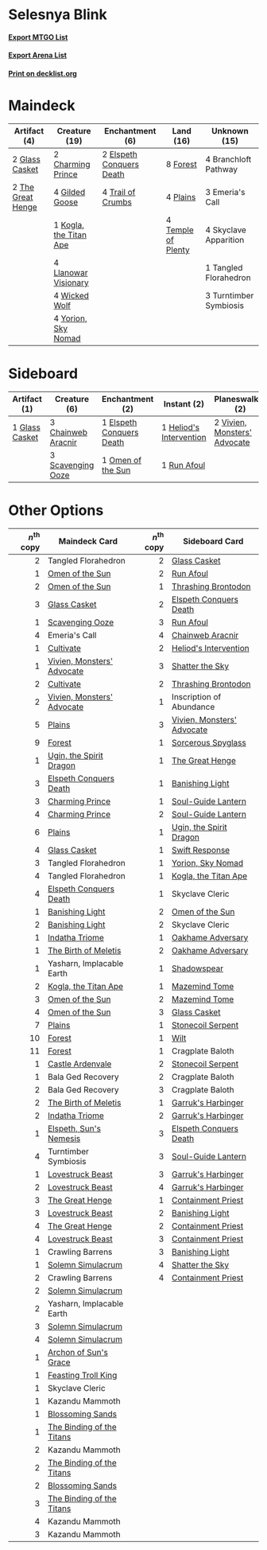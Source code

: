 # Selesnya Blink

#### [Export MTGO List](../collection/Selesnya%20Blink/Selesnya%20Blink.txt)
#### [Export Arena List](../collection/Selesnya%20Blink/Selesnya%20Blink_arena.txt)
#### [Print on decklist.org](http://decklist.org/?deckmain=4%09Branchloft%20Pathway%0A2%09Charming%20Prince%0A2%09Elspeth%20Conquers%20Death%0A3%09Emeria's%20Call%0A8%09Forest%0A4%09Gilded%20Goose%0A2%09Glass%20Casket%0A1%09Kogla,%20the%20Titan%20Ape%0A4%09Llanowar%20Visionary%0A4%09Plains%0A4%09Skyclave%20Apparition%0A1%09Tangled%20Florahedron%0A4%09Temple%20of%20Plenty%0A2%09The%20Great%20Henge%0A4%09Trail%20of%20Crumbs%0A3%09Turntimber%20Symbiosis%0A4%09Wicked%20Wolf%0A4%09Yorion,%20Sky%20Nomad&deckside=3%09Chainweb%20Aracnir%0A1%09Elspeth%20Conquers%20Death%0A1%09Glass%20Casket%0A1%09Heliod's%20Intervention%0A1%09Omen%20of%20the%20Sun%0A1%09Run%20Afoul%0A3%09Scavenging%20Ooze%0A2%09Shatter%20the%20Sky%0A2%09Vivien,%20Monsters'%20Advocate)
# Maindeck

|                                        Artifact (4)                                        |                                          Creature (19)                                          |                                          Enchantment (6)                                          |                                          Land (16)                                          |     Unknown (15)     |
|--------------------------------------------------------------------------------------------|-------------------------------------------------------------------------------------------------|---------------------------------------------------------------------------------------------------|---------------------------------------------------------------------------------------------|----------------------|
|2 [Glass Casket](http://gatherer.wizards.com/Pages/Card/Details.aspx?multiverseid=472977)   |2 [Charming Prince](http://gatherer.wizards.com/Pages/Card/Details.aspx?multiverseid=472970)     |2 [Elspeth Conquers Death](http://gatherer.wizards.com/Pages/Card/Details.aspx?multiverseid=476264)|8 [Forest](http://gatherer.wizards.com/Pages/Card/Details.aspx?multiverseid=439860)          |4 Branchloft Pathway  |
|2 [The Great Henge](http://gatherer.wizards.com/Pages/Card/Details.aspx?multiverseid=473123)|4 [Gilded Goose](http://gatherer.wizards.com/Pages/Card/Details.aspx?multiverseid=473122)        |4 [Trail of Crumbs](http://gatherer.wizards.com/Pages/Card/Details.aspx?multiverseid=473141)       |4 [Plains](http://gatherer.wizards.com/Pages/Card/Details.aspx?multiverseid=439856)          |3 Emeria's Call       |
|                                                                                            |1 [Kogla, the Titan Ape](http://gatherer.wizards.com/Pages/Card/Details.aspx?multiverseid=479682)|                                                                                                   |4 [Temple of Plenty](http://gatherer.wizards.com/Pages/Card/Details.aspx?multiverseid=378537)|4 Skyclave Apparition |
|                                                                                            |4 [Llanowar Visionary](http://gatherer.wizards.com/Pages/Card/Details.aspx?multiverseid=485516)  |                                                                                                   |                                                                                             |1 Tangled Florahedron |
|                                                                                            |4 [Wicked Wolf](http://gatherer.wizards.com/Pages/Card/Details.aspx?multiverseid=473143)         |                                                                                                   |                                                                                             |3 Turntimber Symbiosis|
|                                                                                            |4 [Yorion, Sky Nomad](http://gatherer.wizards.com/Pages/Card/Details.aspx?multiverseid=479752)   |                                                                                                   |                                                                                             |                      |


# Sideboard

|                                      Artifact (1)                                       |                                        Creature (6)                                         |                                          Enchantment (2)                                          |                                           Instant (2)                                            |                                           Planeswalker (2)                                            |                                        Sorcery (2)                                         |
|-----------------------------------------------------------------------------------------|---------------------------------------------------------------------------------------------|---------------------------------------------------------------------------------------------------|--------------------------------------------------------------------------------------------------|-------------------------------------------------------------------------------------------------------|--------------------------------------------------------------------------------------------|
|1 [Glass Casket](http://gatherer.wizards.com/Pages/Card/Details.aspx?multiverseid=472977)|3 [Chainweb Aracnir](http://gatherer.wizards.com/Pages/Card/Details.aspx?multiverseid=476418)|1 [Elspeth Conquers Death](http://gatherer.wizards.com/Pages/Card/Details.aspx?multiverseid=476264)|1 [Heliod's Intervention](http://gatherer.wizards.com/Pages/Card/Details.aspx?multiverseid=476270)|2 [Vivien, Monsters' Advocate](http://gatherer.wizards.com/Pages/Card/Details.aspx?multiverseid=479695)|2 [Shatter the Sky](http://gatherer.wizards.com/Pages/Card/Details.aspx?multiverseid=476288)|
|                                                                                         |3 [Scavenging Ooze](http://gatherer.wizards.com/Pages/Card/Details.aspx?multiverseid=420783) |1 [Omen of the Sun](http://gatherer.wizards.com/Pages/Card/Details.aspx?multiverseid=476281)       |1 [Run Afoul](http://gatherer.wizards.com/Pages/Card/Details.aspx?multiverseid=485524)            |                                                                                                       |                                                                                            |


# Other Options

|*n*<sup>th</sup> copy|                                            Maindeck Card                                            |*n*<sup>th</sup> copy|                                           Sideboard Card                                            |
|--------------------:|-----------------------------------------------------------------------------------------------------|--------------------:|-----------------------------------------------------------------------------------------------------|
|                    2|Tangled Florahedron                                                                                  |                    2|[Glass Casket](http://gatherer.wizards.com/Pages/Card/Details.aspx?multiverseid=472977)              |
|                    1|[Omen of the Sun](http://gatherer.wizards.com/Pages/Card/Details.aspx?multiverseid=476281)           |                    2|[Run Afoul](http://gatherer.wizards.com/Pages/Card/Details.aspx?multiverseid=485524)                 |
|                    2|[Omen of the Sun](http://gatherer.wizards.com/Pages/Card/Details.aspx?multiverseid=476281)           |                    1|[Thrashing Brontodon](http://gatherer.wizards.com/Pages/Card/Details.aspx?multiverseid=456570)       |
|                    3|[Glass Casket](http://gatherer.wizards.com/Pages/Card/Details.aspx?multiverseid=472977)              |                    2|[Elspeth Conquers Death](http://gatherer.wizards.com/Pages/Card/Details.aspx?multiverseid=476264)    |
|                    1|[Scavenging Ooze](http://gatherer.wizards.com/Pages/Card/Details.aspx?multiverseid=420783)           |                    3|[Run Afoul](http://gatherer.wizards.com/Pages/Card/Details.aspx?multiverseid=485524)                 |
|                    4|Emeria's Call                                                                                        |                    4|[Chainweb Aracnir](http://gatherer.wizards.com/Pages/Card/Details.aspx?multiverseid=476418)          |
|                    1|[Cultivate](http://gatherer.wizards.com/Pages/Card/Details.aspx?multiverseid=442154)                 |                    2|[Heliod's Intervention](http://gatherer.wizards.com/Pages/Card/Details.aspx?multiverseid=476270)     |
|                    1|[Vivien, Monsters' Advocate](http://gatherer.wizards.com/Pages/Card/Details.aspx?multiverseid=479695)|                    3|[Shatter the Sky](http://gatherer.wizards.com/Pages/Card/Details.aspx?multiverseid=476288)           |
|                    2|[Cultivate](http://gatherer.wizards.com/Pages/Card/Details.aspx?multiverseid=442154)                 |                    2|[Thrashing Brontodon](http://gatherer.wizards.com/Pages/Card/Details.aspx?multiverseid=456570)       |
|                    2|[Vivien, Monsters' Advocate](http://gatherer.wizards.com/Pages/Card/Details.aspx?multiverseid=479695)|                    1|Inscription of Abundance                                                                             |
|                    5|[Plains](http://gatherer.wizards.com/Pages/Card/Details.aspx?multiverseid=439856)                    |                    3|[Vivien, Monsters' Advocate](http://gatherer.wizards.com/Pages/Card/Details.aspx?multiverseid=479695)|
|                    9|[Forest](http://gatherer.wizards.com/Pages/Card/Details.aspx?multiverseid=439860)                    |                    1|[Sorcerous Spyglass](http://gatherer.wizards.com/Pages/Card/Details.aspx?multiverseid=435407)        |
|                    1|[Ugin, the Spirit Dragon](http://gatherer.wizards.com/Pages/Card/Details.aspx?multiverseid=391948)   |                    1|[The Great Henge](http://gatherer.wizards.com/Pages/Card/Details.aspx?multiverseid=473123)           |
|                    3|[Elspeth Conquers Death](http://gatherer.wizards.com/Pages/Card/Details.aspx?multiverseid=476264)    |                    1|[Banishing Light](http://gatherer.wizards.com/Pages/Card/Details.aspx?multiverseid=405135)           |
|                    3|[Charming Prince](http://gatherer.wizards.com/Pages/Card/Details.aspx?multiverseid=472970)           |                    1|[Soul-Guide Lantern](http://gatherer.wizards.com/Pages/Card/Details.aspx?multiverseid=476488)        |
|                    4|[Charming Prince](http://gatherer.wizards.com/Pages/Card/Details.aspx?multiverseid=472970)           |                    2|[Soul-Guide Lantern](http://gatherer.wizards.com/Pages/Card/Details.aspx?multiverseid=476488)        |
|                    6|[Plains](http://gatherer.wizards.com/Pages/Card/Details.aspx?multiverseid=439856)                    |                    1|[Ugin, the Spirit Dragon](http://gatherer.wizards.com/Pages/Card/Details.aspx?multiverseid=391948)   |
|                    4|[Glass Casket](http://gatherer.wizards.com/Pages/Card/Details.aspx?multiverseid=472977)              |                    1|[Swift Response](http://gatherer.wizards.com/Pages/Card/Details.aspx?multiverseid=485363)            |
|                    3|Tangled Florahedron                                                                                  |                    1|[Yorion, Sky Nomad](http://gatherer.wizards.com/Pages/Card/Details.aspx?multiverseid=479752)         |
|                    4|Tangled Florahedron                                                                                  |                    1|[Kogla, the Titan Ape](http://gatherer.wizards.com/Pages/Card/Details.aspx?multiverseid=479682)      |
|                    4|[Elspeth Conquers Death](http://gatherer.wizards.com/Pages/Card/Details.aspx?multiverseid=476264)    |                    1|Skyclave Cleric                                                                                      |
|                    1|[Banishing Light](http://gatherer.wizards.com/Pages/Card/Details.aspx?multiverseid=405135)           |                    2|[Omen of the Sun](http://gatherer.wizards.com/Pages/Card/Details.aspx?multiverseid=476281)           |
|                    2|[Banishing Light](http://gatherer.wizards.com/Pages/Card/Details.aspx?multiverseid=405135)           |                    2|Skyclave Cleric                                                                                      |
|                    1|[Indatha Triome](http://gatherer.wizards.com/Pages/Card/Details.aspx?multiverseid=479768)            |                    1|[Oakhame Adversary](http://gatherer.wizards.com/Pages/Card/Details.aspx?multiverseid=473129)         |
|                    1|[The Birth of Meletis](http://gatherer.wizards.com/Pages/Card/Details.aspx?multiverseid=476256)      |                    2|[Oakhame Adversary](http://gatherer.wizards.com/Pages/Card/Details.aspx?multiverseid=473129)         |
|                    1|Yasharn, Implacable Earth                                                                            |                    1|[Shadowspear](http://gatherer.wizards.com/Pages/Card/Details.aspx?multiverseid=476487)               |
|                    2|[Kogla, the Titan Ape](http://gatherer.wizards.com/Pages/Card/Details.aspx?multiverseid=479682)      |                    1|[Mazemind Tome](http://gatherer.wizards.com/Pages/Card/Details.aspx?multiverseid=485555)             |
|                    3|[Omen of the Sun](http://gatherer.wizards.com/Pages/Card/Details.aspx?multiverseid=476281)           |                    2|[Mazemind Tome](http://gatherer.wizards.com/Pages/Card/Details.aspx?multiverseid=485555)             |
|                    4|[Omen of the Sun](http://gatherer.wizards.com/Pages/Card/Details.aspx?multiverseid=476281)           |                    3|[Glass Casket](http://gatherer.wizards.com/Pages/Card/Details.aspx?multiverseid=472977)              |
|                    7|[Plains](http://gatherer.wizards.com/Pages/Card/Details.aspx?multiverseid=439856)                    |                    1|[Stonecoil Serpent](http://gatherer.wizards.com/Pages/Card/Details.aspx?multiverseid=473197)         |
|                   10|[Forest](http://gatherer.wizards.com/Pages/Card/Details.aspx?multiverseid=439860)                    |                    1|[Wilt](http://gatherer.wizards.com/Pages/Card/Details.aspx?multiverseid=479696)                      |
|                   11|[Forest](http://gatherer.wizards.com/Pages/Card/Details.aspx?multiverseid=439860)                    |                    1|Cragplate Baloth                                                                                     |
|                    1|[Castle Ardenvale](http://gatherer.wizards.com/Pages/Card/Details.aspx?multiverseid=473200)          |                    2|[Stonecoil Serpent](http://gatherer.wizards.com/Pages/Card/Details.aspx?multiverseid=473197)         |
|                    1|Bala Ged Recovery                                                                                    |                    2|Cragplate Baloth                                                                                     |
|                    2|Bala Ged Recovery                                                                                    |                    3|Cragplate Baloth                                                                                     |
|                    2|[The Birth of Meletis](http://gatherer.wizards.com/Pages/Card/Details.aspx?multiverseid=476256)      |                    1|[Garruk's Harbinger](http://gatherer.wizards.com/Pages/Card/Details.aspx?multiverseid=485508)        |
|                    2|[Indatha Triome](http://gatherer.wizards.com/Pages/Card/Details.aspx?multiverseid=479768)            |                    2|[Garruk's Harbinger](http://gatherer.wizards.com/Pages/Card/Details.aspx?multiverseid=485508)        |
|                    1|[Elspeth, Sun's Nemesis](http://gatherer.wizards.com/Pages/Card/Details.aspx?multiverseid=476265)    |                    3|[Elspeth Conquers Death](http://gatherer.wizards.com/Pages/Card/Details.aspx?multiverseid=476264)    |
|                    4|Turntimber Symbiosis                                                                                 |                    3|[Soul-Guide Lantern](http://gatherer.wizards.com/Pages/Card/Details.aspx?multiverseid=476488)        |
|                    1|[Lovestruck Beast](http://gatherer.wizards.com/Pages/Card/Details.aspx?multiverseid=473127)          |                    3|[Garruk's Harbinger](http://gatherer.wizards.com/Pages/Card/Details.aspx?multiverseid=485508)        |
|                    2|[Lovestruck Beast](http://gatherer.wizards.com/Pages/Card/Details.aspx?multiverseid=473127)          |                    4|[Garruk's Harbinger](http://gatherer.wizards.com/Pages/Card/Details.aspx?multiverseid=485508)        |
|                    3|[The Great Henge](http://gatherer.wizards.com/Pages/Card/Details.aspx?multiverseid=473123)           |                    1|[Containment Priest](http://gatherer.wizards.com/Pages/Card/Details.aspx?multiverseid=389470)        |
|                    3|[Lovestruck Beast](http://gatherer.wizards.com/Pages/Card/Details.aspx?multiverseid=473127)          |                    2|[Banishing Light](http://gatherer.wizards.com/Pages/Card/Details.aspx?multiverseid=405135)           |
|                    4|[The Great Henge](http://gatherer.wizards.com/Pages/Card/Details.aspx?multiverseid=473123)           |                    2|[Containment Priest](http://gatherer.wizards.com/Pages/Card/Details.aspx?multiverseid=389470)        |
|                    4|[Lovestruck Beast](http://gatherer.wizards.com/Pages/Card/Details.aspx?multiverseid=473127)          |                    3|[Containment Priest](http://gatherer.wizards.com/Pages/Card/Details.aspx?multiverseid=389470)        |
|                    1|Crawling Barrens                                                                                     |                    3|[Banishing Light](http://gatherer.wizards.com/Pages/Card/Details.aspx?multiverseid=405135)           |
|                    1|[Solemn Simulacrum](http://gatherer.wizards.com/Pages/Card/Details.aspx?multiverseid=389682)         |                    4|[Shatter the Sky](http://gatherer.wizards.com/Pages/Card/Details.aspx?multiverseid=476288)           |
|                    2|Crawling Barrens                                                                                     |                    4|[Containment Priest](http://gatherer.wizards.com/Pages/Card/Details.aspx?multiverseid=389470)        |
|                    2|[Solemn Simulacrum](http://gatherer.wizards.com/Pages/Card/Details.aspx?multiverseid=389682)         |                     |                                                                                                     |
|                    2|Yasharn, Implacable Earth                                                                            |                     |                                                                                                     |
|                    3|[Solemn Simulacrum](http://gatherer.wizards.com/Pages/Card/Details.aspx?multiverseid=389682)         |                     |                                                                                                     |
|                    4|[Solemn Simulacrum](http://gatherer.wizards.com/Pages/Card/Details.aspx?multiverseid=389682)         |                     |                                                                                                     |
|                    1|[Archon of Sun's Grace](http://gatherer.wizards.com/Pages/Card/Details.aspx?multiverseid=476254)     |                     |                                                                                                     |
|                    1|[Feasting Troll King](http://gatherer.wizards.com/Pages/Card/Details.aspx?multiverseid=473114)       |                     |                                                                                                     |
|                    1|Skyclave Cleric                                                                                      |                     |                                                                                                     |
|                    1|Kazandu Mammoth                                                                                      |                     |                                                                                                     |
|                    1|[Blossoming Sands](http://gatherer.wizards.com/Pages/Card/Details.aspx?multiverseid=433169)          |                     |                                                                                                     |
|                    1|[The Binding of the Titans](http://gatherer.wizards.com/Pages/Card/Details.aspx?multiverseid=476417) |                     |                                                                                                     |
|                    2|Kazandu Mammoth                                                                                      |                     |                                                                                                     |
|                    2|[The Binding of the Titans](http://gatherer.wizards.com/Pages/Card/Details.aspx?multiverseid=476417) |                     |                                                                                                     |
|                    2|[Blossoming Sands](http://gatherer.wizards.com/Pages/Card/Details.aspx?multiverseid=433169)          |                     |                                                                                                     |
|                    3|[The Binding of the Titans](http://gatherer.wizards.com/Pages/Card/Details.aspx?multiverseid=476417) |                     |                                                                                                     |
|                    4|Kazandu Mammoth                                                                                      |                     |                                                                                                     |
|                    3|Kazandu Mammoth                                                                                      |                     |                                                                                                     |

